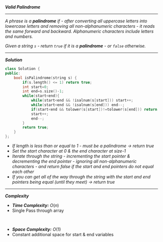 ***Valid Palindrome***

- - - 

*A phrase is a **palindrome** if - after converting all uppercase letters into lowercase letters and removing all non-alphanumeric characters -  it reads the same forward and backward. Alphanumeric characters include letters and numbers.*

*Given a string `s` - return `true` if it is a **palindrome** - or `false` otherwise.*

- - - 

***Solution***

```cpp
class Solution {
public:
    bool isPalindrome(string s) {
        if(s.length() <= 1) return true;
        int start=0;
        int end=s.size()-1; 
        while(start<end){
            while(start<end && !isalnum(s[start])) start++;
            while(start<end && !isalnum(s[end])) end--;
            if(start<end && tolower(s[start])!=tolower(s[end])) return false;
            start++;
            end--;
        }
        return true;
    }
};
```

- *If length is less than or equal to 1 - must be a palindrome → return true*
- *Set the start character at 0 & the end character at size-1*
- *Iterate through the string - incrementing the start pointer & decrementing the end pointer -  ignoring all non-alphanumeric characters - and return false if the start and end pointers do not equal each other*
- *If you can get all of the way through the string with the start and end pointers being equal (until they meet) → return true*

- - - 

***Complexity***

- ***Time Complexity:*** $O(n)$
- Single Pass through array

<br>

- ***Space Complexity:*** $O(1)$
- Constant additional space for start & end variables

